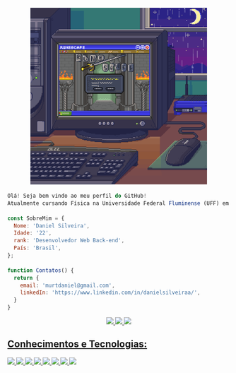 <p align="Center">
  <img width="400" src="__DATALOG__.gif">
</p>

```JavaScript
Olá! Seja bem vindo ao meu perfil do GitHub!
Atualmente cursando Física na Universidade Federal Fluminense (UFF) em Niterói/RJ e aprendendo a programar em Python!

const SobreMim = {
  Nome: 'Daniel Silveira',
  Idade: '22',
  rank: 'Desenvolvedor Web Back-end',
  País: 'Brasil',
};

function Contatos() {
  return {
    email: 'murtdaniel@gmail.com',
    linkedIn: 'https://www.linkedin.com/in/danielsilveiraa/',
  }
}
```

<div align="center">
<a href="https://github.com/DanielMurta">
<img height="120em" src="https://github-readme-stats.vercel.app/api/top-langs/?username=DanielMurta&layout=compact&langs_count=7&theme=tokyonight"/>
<img height="120em" src="https://github-readme-stats.vercel.app/api?username=DanielMurta&show_icons=true&theme=tokyonight&include_all_commits=true&count_private=true"/>
<img height="130em" src="https://github-readme-streak-stats.herokuapp.com/?user=DanielMurta&theme=tokyonight"/>
</div>
 
 
##  Conhecimentos e Tecnologias:
 
<div>
<img width="40" src="https://cdn.jsdelivr.net/gh/devicons/devicon/icons/git/git-original.svg" />  
<img width="40" src="https://cdn.jsdelivr.net/gh/devicons/devicon/icons/python/python-original.svg" />
<img width="40" src="https://cdn.jsdelivr.net/gh/devicons/devicon/icons/github/github-original.svg" />
<img width="40" src="https://cdn.jsdelivr.net/gh/devicons/devicon/icons/mysql/mysql-original.svg" />
<img width="40" src="https://cdn.jsdelivr.net/gh/devicons/devicon/icons/django/django-plain.svg" />
<img width="40" src="https://cdn.jsdelivr.net/gh/devicons/devicon/icons/javascript/javascript-original.svg" />
<img width="40" src="https://cdn.jsdelivr.net/gh/devicons/devicon/icons/html5/html5-original.svg" />
<img width="40" src="https://cdn.jsdelivr.net/gh/devicons/devicon/icons/css3/css3-original.svg" />
<div>
 

          
          
